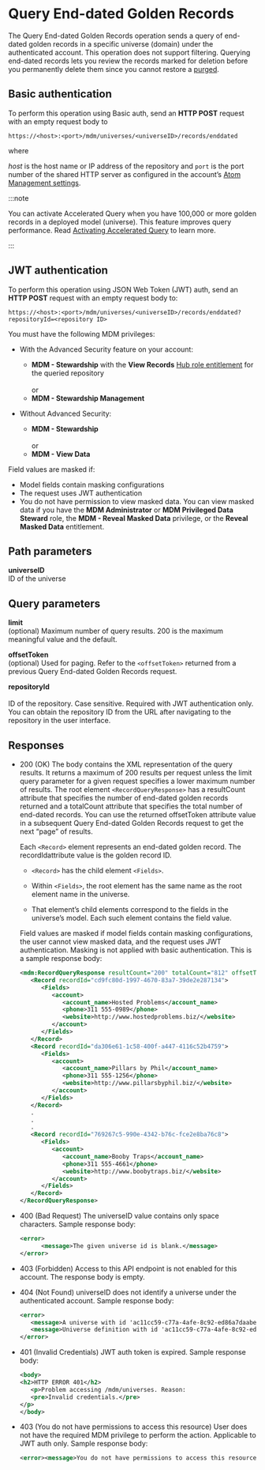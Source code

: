 # Query End-dated Golden Records 

<head>
  <meta name="guidename" content="DataHub"/>
  <meta name="context" content="GUID-9c5d5314-7227-45ba-b15a-1450684a3e8b"/>
</head>

The Query End-dated Golden Records operation sends a query of end-dated golden records in a specific universe \(domain\) under the authenticated account. This operation does not support filtering. Querying end-dated records lets you review the records marked for deletion before you permanently delete them since you cannot restore a [purged](/docs/Atomsphere/Master%20Data%20Hub/REST%20APIs/hub-Purge_Multiple_Golden_Records_cfca7eea-9530-4b1e-8b51-d59418451491.md).

## Basic authentication

To perform this operation using Basic auth, send an **HTTP POST** request with an empty request body to

`https://<host>:<port>/mdm/universes/<universeID>/records/enddated`

where

*host* is the host name or IP address of the repository and `port` is the port number of the shared HTTP server as configured in the account’s [Atom Management settings](/docs/Atomsphere/Integration/Integration%20management/c-atm-Atom_Management_b38a3a90-d7f6-4df0-8c00-e75a178dfdfa.md).

:::note

You can activate Accelerated Query when you have 100,000 or more golden records in a deployed model (universe). This feature improves query performance. Read [Activating Accelerated Query](/docs/Atomsphere/Master%20Data%20Hub/Stewardship/hub-accelerated_query.md) to learn more.

:::

## JWT authentication

To perform this operation using JSON Web Token (JWT) auth, send an **HTTP POST** request with an empty request body to:

`https://<host>:<port>/mdm/universes/<universeID>/records/enddated?repositoryId=<repository ID>`

You must have the following MDM privileges:

- With the Advanced Security feature on your account:
  - **MDM - Stewardship** with the **View Records** [Hub role entitlement](/docs/Atomsphere/Master%20Data%20Hub/Getting%20started/t-hub-Creating_Hub_Role_Entitlements_06d21275-b0c6-4854-abef-5782326aa85b.md) for the queried repository <br></br>or
  - **MDM - Stewardship Management**

- Without Advanced Security: 
   - **MDM - Stewardship** <br></br>or
   - **MDM - View Data**

Field values are masked if:
- Model fields contain masking configurations
- The request uses JWT authentication
- You do not have permission to view masked data. You can view masked data if you have the **MDM Administrator** or **MDM Privileged Data Steward** role, the **MDM - Reveal Masked Data** privilege, or the **Reveal Masked Data** entitlement.

## Path parameters 

**universeID**  
ID of the universe

## Query parameters 

**limit**  
(optional) Maximum number of query results. 200 is the maximum meaningful value and the default.

**offsetToken**  
(optional) Used for paging. Refer to the `<offsetToken>` returned from a previous Query End-dated Golden Records request.

**repositoryId** <br></br>
ID of the repository. Case sensitive. Required with JWT authentication only. You can obtain the repository ID from the URL after navigating to the repository in the user interface.


## Responses 

-   200 \(OK\) The body contains the XML representation of the query results. It returns a maximum of 200 results per request unless the limit query parameter for a given request specifies a lower maximum number of results. The root element `<RecordQueryResponse>` has a resultCount attribute that specifies the number of end-dated golden records returned and a totalCount attribute that specifies the total number of end-dated records. You can use the returned offsetToken attribute value in a subsequent Query End-dated Golden Records request to get the next “page” of results.

    Each `<Record>` element represents an end-dated golden record. The recordIdattribute value is the golden record ID.

    -   `<Record>` has the child element `<Fields>`.

    -   Within `<Fields>`, the root element has the same name as the root element name in the universe.

    -   That element’s child elements correspond to the fields in the universe’s model. Each such element contains the field value.

    Field values are masked if model fields contain masking configurations, the user cannot view masked data, and the request uses JWT authentication. Masking is not applied with basic authentication. This is a sample response body:

    ```xml
    <mdm:RecordQueryResponse resultCount="200" totalCount="812" offsetToken="MjAw">
       <Record recordId="cd9fc80d-1997-4670-83a7-39de2e287134">
          <Fields>
             <account>
                <account_name>Hosted Problems</account_name>
                <phone>311 555-0989</phone>
                <website>http://www.hostedproblems.biz/</website>
             </account>
          </Fields>
       </Record>
       <Record recordId="da306e61-1c58-400f-a447-4116c52b4759">
          <Fields>
             <account>
                <account_name>Pillars by Phil</account_name>
                <phone>311 555-1256</phone>
                <website>http://www.pillarsbyphil.biz/</website>
             </account>
          </Fields>
       </Record>
       .
       .
       .
       <Record recordId="769267c5-990e-4342-b76c-fce2e8ba76c8">
          <Fields>
             <account>
                <account_name>Booby Traps</account_name>
                <phone>311 555-4661</phone>
                <website>http://www.boobytraps.biz/</website>
             </account>
          </Fields>
       </Record>
    </RecordQueryResponse>
    
    ```
    

-   400 \(Bad Request\) The universeID value contains only space characters. Sample response body:

    ```xml
    <error>
          <message>The given universe id is blank.</message>
    </error> 
    ```

-  403 (Forbidden) Access to this API endpoint is not enabled for this account. The response body is empty.

-  404 (Not Found) universeID does not identify a universe under the authenticated account. Sample response body:

      ```xml
      <error>
         <message>A universe with id 'ac11cc59-c77a-4afe-8c92-ed86a7daabec' does not exist.</message>
         <message>Universe definition with id 'ac11cc59-c77a-4afe-8c92-ed86a7daabec' could not be loaded from plugin component directory 'plugins/mdm/bundles/ac11cc59-c77a-4afe-8c92-ed86a7daabec'.</message>
      </error> 
      ```

- 401 (Invalid Credentials) JWT auth token is expired. Sample response body:
   ```xml
   <body>
   <h2>HTTP ERROR 401</h2>
      <p>Problem accessing /mdm/universes. Reason:
      <pre>Invalid credentials.</pre>
   </p>
   </body>
   ```

- 403 (You do not have permissions to access this resource) User does not have the required MDM privilege to perform the action. Applicable to JWT auth only. Sample response body:

   ```xml
   <error><message>You do not have permissions to access this resource.</message></error>
   ```